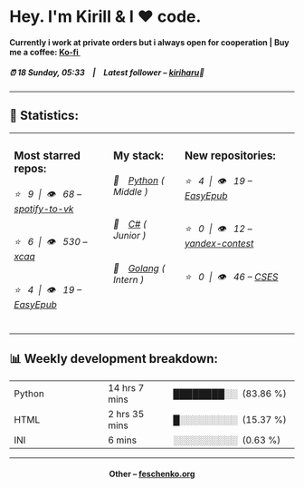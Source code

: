 
<h1>Hey. I'm Kirill & I ❤️ code.</h1>
<h4>Currently i work at private orders but i always open for cooperation | Buy me a coffee: <a href="https://ko-fi.com/susboy">Ko-fi <img src="https://camo.githubusercontent.com/0671999cc88d1011a0de68cd040029b995edfaa9/68747470733a2f2f6564656e742e6769746875622e696f2f537570657254696e7949636f6e732f696d616765732f7376672f6b6f2d66692e737667" width="10"></a></h4>
<h5>⏰ 18 Sunday, 05:33&emsp;|&emsp;Latest follower – <a href="https://github.com/kiriharu/" target="_blank">kiriharu</a>👋</h5>
<hr>
<h2>📝 Statistics: </h2>
<table>
  <tr>
    <td valign="top">
      <h3>Most starred repos: </h3>
            <h6>⭐️&nbsp;&nbsp;&nbsp;9&nbsp;&nbsp;|&nbsp;&nbsp;👁&nbsp;&nbsp;&nbsp;68 – <a href='https://github.com/xcaq/spotify-to-vk'>spotify-to-vk</a></h6> 
      <h6>⭐️&nbsp;&nbsp;&nbsp;6&nbsp;&nbsp;|&nbsp;&nbsp;👁&nbsp;&nbsp;&nbsp;530 – <a href='https://github.com/xcaq/xcaq'>xcaq</a></h6> 
      <h6>⭐️&nbsp;&nbsp;&nbsp;4&nbsp;&nbsp;|&nbsp;&nbsp;👁&nbsp;&nbsp;&nbsp;19 – <a href='https://github.com/xcaq/EasyEpub'>EasyEpub</a></h6> 
    </td>
    <td valign="top">
      <h3>My stack: </h3>
      <h6>📒&emsp;<a href="https://github.com/xcaq?tab=repositories&q=&type=&language=python">Python</a> ( Middle )</h6>
      <h6>📗&emsp;<a href="https://github.com/xcaq?tab=repositories&q=&type=&language=c%23">C#</a> ( Junior )</h6>
      <h6>📘&emsp;<a href="https://github.com/xcaq?tab=repositories&q=&type=&language=golang">Golang</a> ( Intern )</h6>
      </td>
     <td valign="top">
      <h3>New repositories: </h3>
           <h6>⭐️&nbsp;&nbsp;&nbsp;4&nbsp;&nbsp;|&nbsp;&nbsp;👁&nbsp;&nbsp;&nbsp;19 – <a href='https://github.com/xcaq/EasyEpub'>EasyEpub</a></h6> 
      <h6>⭐️&nbsp;&nbsp;&nbsp;0&nbsp;&nbsp;|&nbsp;&nbsp;👁&nbsp;&nbsp;&nbsp;12 – <a href='https://github.com/xcaq/yandex-contest'>yandex-contest</a></h6> 
      <h6>⭐️&nbsp;&nbsp;&nbsp;0&nbsp;&nbsp;|&nbsp;&nbsp;👁&nbsp;&nbsp;&nbsp;46 – <a href='https://github.com/xcaq/CSES'>CSES</a></h6> 
        </td>
  </tr>
</table>
<h2>📊 Weekly development breakdown: </h2>
<table>
                <tr>
                    <td width=215px;>
                        Python
                    </td>
                    <td>
                        14 hrs 7 mins
                    </td>
                    <td>
                        ████████░░&nbsp;&nbsp;(83.86 %)
                    </td>
                </tr>
                <tr>
                    <td width=220px;>
                        HTML
                    </td>
                    <td width=145px;>
                        2 hrs 35 mins
                    </td>
                    <td width=230px;>
                        █░░░░░░░░░&nbsp;&nbsp;(15.37 %)
                    </td>
                </tr>
                <tr>
                    <td width=220px;>
                        INI
                    </td>
                    <td width=145px;>
                        6 mins
                    </td>
                    <td width=230px;>
                        ░░░░░░░░░░&nbsp;&nbsp;(0.63 %)
                    </td>
                </tr></table>
<hr>
<h4 align="center">Other – <a href='http://feschenko.org' target="_blank">feschenko.org</a><h4>
    